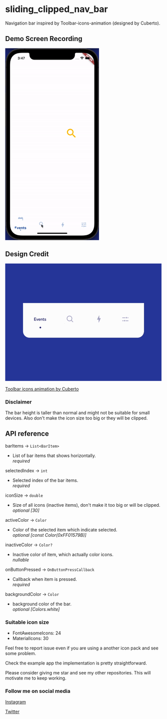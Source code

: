 # sliding_clipped_nav_bar

Navigation bar inspired by Toolbar-icons-animation (designed by Cuberto).

## Demo Screen Recording
<img src="https://github.com/watery-desert/assets/blob/main/sliding_clipped_nav_bar/screen_recording.gif?raw=true"  width="300"/>

## **Design Credit**

<img src="https://github.com/watery-desert/assets/blob/main/sliding_clipped_nav_bar/credit_video.gif?raw=true"  width="500"/>

[Toolbar icons animation by Cuberto](https://dribbble.com/shots/5605168-Toolbar-icons-animation)

### Disclaimer
The bar height is taller than normal and might not be suitable for small devices. Also don't make the icon size too big or they will be clipped. 

## API reference

barItems → `List<BarItem>`
- List of bar items that shows horizontally.\
 *required*

selectedIndex → `int`
- Selected index of the bar items.\
 *required*

iconSize → `double`
 - Size of all icons (inactive items), don't make it too big or will be clipped.\
 *optional [30]*

activeColor → `Color`
 - Color of the selected item which indicate selected.\
*optional [const Color(0xFF01579B)]*

inactiveColor → `Color?`
 - Inactive color of item, which actually color icons.\
*nullable* 

onButtonPressed → `OnButtonPressCallback`
 - Callback when item is pressed.\
*required* 

backgroundColor → `Color`
 -  background color of the bar.\
*optional [Colors.white]*

### **Suitable icon size**
 - FontAwesomeIcons: 24
 - MaterialIcons: 30

Feel free to report issue even if you are using a another icon pack and see some problem.

Check the example app the implementation is pretty straightforward.

Please consider giving me star and see my other repositories. This will motivate me to keep working.


### Follow me on social media
[Instagram](https://www.instagram.com/watery_desert)

[Twitter](https://www.twitter.com/watery_desert)